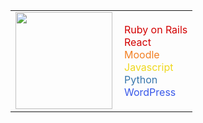 <table border=0 cellpadding=0 cellspacing=0>
  <tr>
    <td>
      <img src="https://media.giphy.com/media/MF1kR4YmC2Z20/giphy.gif" width="155" align="left" />
    </td>
    <td>
      <font color="#d30001">Ruby on Rails</font>
      <br>
      <font color="#d30001">React</font>
      <br>
      <font color="#f27f22">Moodle</font>
      <br>
      <font color="#efd81d">Javascript</font>
      <br>
      <font color="#3776ab">Python</font>
      <br>
      <font color="#3858e9">WordPress</font>
    </td>
  </tr>
</table>
